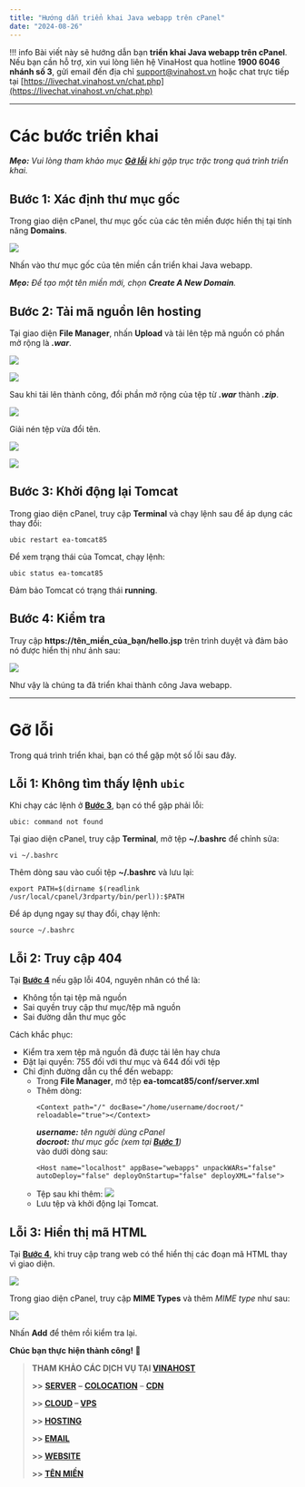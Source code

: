 ```yaml
---
title: "Hướng dẫn triển khai Java webapp trên cPanel"
date: "2024-08-26"
---
```


!!! info
    Bài viết này sẽ hướng dẫn bạn **triển khai Java webapp trên cPanel**. Nếu bạn cần hỗ trợ, xin vui lòng liên hệ VinaHost qua hotline **1900 6046 nhánh số 3**, gửi email đến địa chỉ [support@vinahost.vn](mailto:support@vinahost.vn) hoặc chat trực tiếp tại [https://livechat.vinahost.vn/chat.php](https://livechat.vinahost.vn/chat.php)

<hr>

# Các bước triển khai

***Mẹo:** Vui lòng tham khảo mục **[Gỡ lỗi](#gỡ-lỗi)** khi gặp trục trặc trong quá trình triển khai.*

## Bước 1: Xác định thư mục gốc

Trong giao diện cPanel, thư mục gốc của các tên miền được hiển thị tại tính năng **Domains**.

![](./images/huong-dan-trien-khai-java-webapp-cpanel-01.jpg)

Nhấn vào thư mục gốc của tên miền cần triển khai Java webapp.

***Mẹo:** Để tạo một tên miền mới, chọn **Create A New Domain**.*

## Bước 2: Tải mã nguồn lên hosting

Tại giao diện **File Manager**, nhấn **Upload** và tải lên tệp mã nguồn có phần mở rộng là ***.war***.

![](./images/huong-dan-trien-khai-java-webapp-cpanel-02.jpg)

![](./images/huong-dan-trien-khai-java-webapp-cpanel-03.jpg)

Sau khi tải lên thành công, đổi phần mở rộng của tệp từ ***.war*** thành ***.zip***.

![](./images/huong-dan-trien-khai-java-webapp-cpanel-04.jpg)

Giải nén tệp vừa đổi tên.

![](./images/huong-dan-trien-khai-java-webapp-cpanel-05.jpg)

![](./images/huong-dan-trien-khai-java-webapp-cpanel-06.jpg)

## Bước 3: Khởi động lại Tomcat

Trong giao diện cPanel, truy cập **Terminal** và chạy lệnh sau để áp dụng các thay đổi:

```
ubic restart ea-tomcat85
```

Để xem trạng thái của Tomcat, chạy lệnh:

```
ubic status ea-tomcat85
```

Đảm bảo Tomcat có trạng thái **running**.

## Bước 4: Kiểm tra

Truy cập **https://tên_miền_của_bạn/hello.jsp** trên trình duyệt và đảm bảo nó được hiển thị như ảnh sau:

![](./images/huong-dan-trien-khai-java-webapp-cpanel-07.jpg)

Như vậy là chúng ta đã triển khai thành công Java webapp.

<hr>

# Gỡ lỗi

Trong quá trình triển khai, bạn có thể gặp một số lỗi sau đây.

## Lỗi 1: Không tìm thấy lệnh `ubic`

Khi chạy các lệnh ở **[Bước 3](#bước-3-khởi-động-lại-tomcat)**, bạn có thể gặp phải lỗi:

```
ubic: command not found
```

Tại giao diện cPanel, truy cập **Terminal**, mở tệp **~/.bashrc** để chỉnh sửa:

```
vi ~/.bashrc
```

Thêm dòng sau vào cuối tệp **~/.bashrc** và lưu lại:

```
export PATH=$(dirname $(readlink /usr/local/cpanel/3rdparty/bin/perl)):$PATH
```

Để áp dụng ngay sự thay đổi, chạy lệnh:

```
source ~/.bashrc
```

## Lỗi 2: Truy cập 404

Tại **[Bước 4](#bước-4-kiểm-tra)** nếu gặp lỗi 404, nguyên nhân có thể là:

- Không tồn tại tệp mã nguồn
- Sai quyền truy cập thư mục/tệp mã nguồn
- Sai đường dẫn thư mục gốc

Cách khắc phục:

- Kiểm tra xem tệp mã nguồn đã được tải lên hay chưa
- Đặt lại quyền: 755 đối với thư mục và 644 đối với tệp
- Chỉ định đường dẫn cụ thể đến webapp:
  - Trong **File Manager**, mở tệp **ea-tomcat85/conf/server.xml**
  - Thêm dòng:
    ```
    <Context path="/" docBase="/home/username/docroot/" reloadable="true"></Context>
    ```
    ***username:** tên người dùng cPanel<br>
    **docroot:** thư mục gốc (xem tại **[Bước 1](#bước-1-xác-định-thư-mục-gốc)**)*<br>
    vào dưới dòng sau:
    ```
    <Host name="localhost" appBase="webapps" unpackWARs="false" autoDeploy="false" deployOnStartup="false" deployXML="false">
    ```
  - Tệp sau khi thêm:
    ![](./images/huong-dan-trien-khai-java-webapp-cpanel-08.jpg)
  - Lưu tệp và khởi động lại Tomcat.

## Lỗi 3: Hiển thị mã HTML

Tại **[Bước 4](#bước-4-kiểm-tra)**, khi truy cập trang web có thể hiển thị các đoạn mã HTML thay vì giao diện. 

![](./images/huong-dan-trien-khai-java-webapp-cpanel-09.jpg)

Trong giao diện cPanel, truy cập **MIME Types** và thêm *MIME type* như sau:

![](./images/huong-dan-trien-khai-java-webapp-cpanel-10.jpg)

Nhấn **Add** để thêm rồi kiểm tra lại.

**Chúc bạn thực hiện thành công!** 🥳

> **THAM KHẢO CÁC DỊCH VỤ TẠI [VINAHOST](https://vinahost.vn/)**
> 
> **\>>** [**SERVER**](https://vinahost.vn/thue-may-chu-rieng/) **–** [**COLOCATION**](https://vinahost.vn/colocation.html) – [**CDN**](https://vinahost.vn/dich-vu-cdn-chuyen-nghiep)
> 
> **\>> [CLOUD](https://vinahost.vn/cloud-server-gia-re/) – [VPS](https://vinahost.vn/vps-ssd-chuyen-nghiep/)**
> 
> **\>> [HOSTING](https://vinahost.vn/wordpress-hosting)**
> 
> **\>> [EMAIL](https://vinahost.vn/email-hosting)**
> 
> **\>> [WEBSITE](http://vinawebsite.vn/)**
> 
> **\>> [TÊN MIỀN](https://vinahost.vn/ten-mien-gia-re/)**
